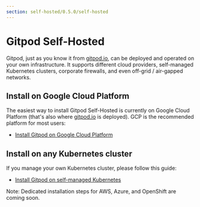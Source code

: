 ```yaml
---
section: self-hosted/0.5.0/self-hosted
---
```


# Gitpod Self-Hosted

Gitpod, just as you know it from [gitpod.io](https://gitpod.io), can be deployed and operated on your own infrastructure. It supports different cloud providers, self-managed Kubernetes clusters, corporate firewalls, and even off-grid / air-gapped networks.

## Install on Google Cloud Platform

The easiest way to install Gitpod Self-Hosted is currently on Google Cloud Platform (that's also where [gitpod.io](https://gitpod.io) is deployed). GCP is the recommended platform for most users:

- [Install Gitpod on Google Cloud Platform](../install/install-on-gcp-script/)

## Install on any Kubernetes cluster

If you manage your own Kubernetes cluster, please follow this guide:

- [Install Gitpod on self-managed Kubernetes](../install/install-on-kubernetes/)

Note: Dedicated installation steps for AWS, Azure, and OpenShift are coming soon.
